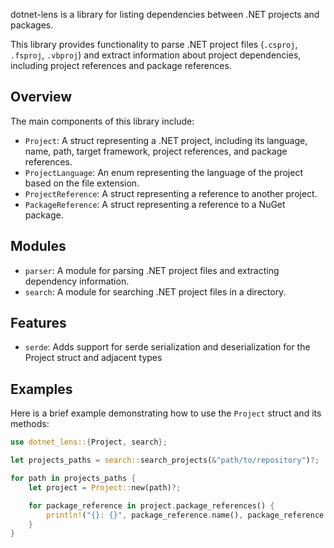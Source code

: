 dotnet-lens is a library for listing dependencies between .NET projects and packages.

This library provides functionality to parse .NET project files (`.csproj`, `.fsproj`, `.vbproj`)
and extract information about project dependencies, including project references and package references.

## Overview

The main components of this library include:
- `Project`: A struct representing a .NET project, including its language, name, path, target framework,
  project references, and package references.
- `ProjectLanguage`: An enum representing the language of the project based on the file extension.
- `ProjectReference`: A struct representing a reference to another project.
- `PackageReference`: A struct representing a reference to a NuGet package.

## Modules

- `parser`: A module for parsing .NET project files and extracting dependency information.
- `search`: A module for searching .NET project files in a directory.

## Features
- `serde`: Adds support for serde serialization and deserialization for the Project struct and
   adjacent types

## Examples

Here is a brief example demonstrating how to use the `Project` struct and its methods:

```rust
use dotnet_lens::{Project, search};

let projects_paths = search::search_projects(&"path/to/repository")?;

for path in projects_paths {
    let project = Project::new(path)?;

    for package_reference in project.package_references() {
        println!("{}: {}", package_reference.name(), package_reference.version());
    }
}
```
